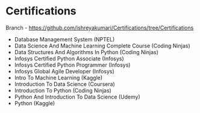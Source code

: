 # Certifications

Branch - https://github.com/ishreyakumari/Certifications/tree/Certifications

- Database Management System (NPTEL)
- Data Science And Machine Learning Complete Course (Coding Ninjas)
- Data Structures And Algorithms In Python (Coding Ninjas)
- Infosys Certified Python Associate (Infosys)
- Infosys Certified Python Programmer (Infosys)
- Infosys Global Agile Developer (Infosys)
- Intro To Machine Learning (Kaggle)
- Introduction To Data Science (Coursera)
- Introduction To Python (Coding Ninjas)
- Python And Introduction To Data Science (Udemy)
- Python (Kaggle)
